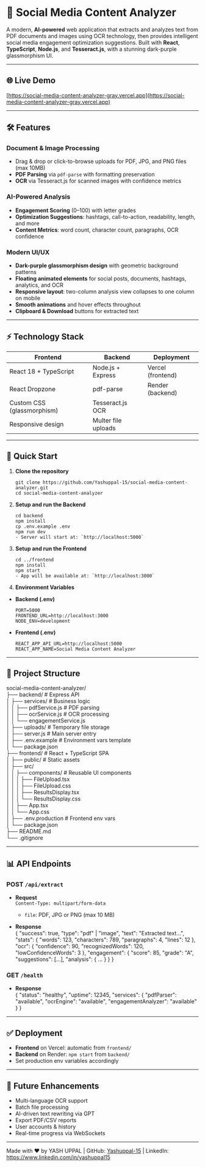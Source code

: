 # 🚀 Social Media Content Analyzer

A modern, **AI-powered** web application that extracts and analyzes text from PDF documents and images using OCR technology, then provides intelligent social media engagement optimization suggestions. Built with **React**, **TypeScript**, **Node.js**, and **Tesseract.js**, with a stunning dark-purple glassmorphism UI.

---

## 🌐 Live Demo

[https://social-media-content-analyzer-gray.vercel.app](https://social-media-content-analyzer-gray.vercel.app)

---

## 🛠️ Features

### Document & Image Processing
- Drag & drop or click-to-browse uploads for PDF, JPG, and PNG files (max 10MB)  
- **PDF Parsing** via `pdf-parse` with formatting preservation  
- **OCR** via Tesseract.js for scanned images with confidence metrics  

### AI-Powered Analysis
- **Engagement Scoring** (0–100) with letter grades  
- **Optimization Suggestions**: hashtags, call-to-action, readability, length, and more  
- **Content Metrics**: word count, character count, paragraphs, OCR confidence  

### Modern UI/UX
- **Dark-purple glassmorphism design** with geometric background patterns  
- **Floating animated elements** for social posts, documents, hashtags, analytics, and OCR  
- **Responsive layout**: two-column analysis view collapses to one column on mobile  
- **Smooth animations** and hover effects throughout  
- **Clipboard & Download** buttons for extracted text  

---

## ⚡️ Technology Stack

| Frontend            | Backend                  | Deployment      |
|---------------------|--------------------------|-----------------|
| React 18 + TypeScript | Node.js + Express       | Vercel (frontend) |
| React Dropzone      | pdf-parse                | Render (backend) |
| Custom CSS (glassmorphism) | Tesseract.js OCR       |                 |
| Responsive design   | Multer file uploads      |                 |

---

## 🚀 Quick Start

1. **Clone the repository**  
   ```
   git clone https://github.com/Yashuppal-15/social-media-content-analyzer.git
   cd social-media-content-analyzer
   ```

2. **Setup and run the Backend**  
   ```
   cd backend
   npm install
   cp .env.example .env
   npm run dev
   - Server will start at: `http://localhost:5000`
   ```

3. **Setup and run the Frontend**  
   ```
   cd ../frontend
   npm install
   npm start
   - App will be available at: `http://localhost:3000`
   ```

4. **Environment Variables**  
- **Backend (.env)**  
  ```
  PORT=5000
  FRONTEND_URL=http://localhost:3000
  NODE_ENV=development
  ```
- **Frontend (.env)**  
  ```
  REACT_APP_API_URL=http://localhost:5000
  REACT_APP_NAME=Social Media Content Analyzer
  ```
---

## 📁 Project Structure

social-media-content-analyzer/  
├── backend/                  # Express API  
│   ├── services/             # Business logic  
│   │   ├── pdfService.js     # PDF parsing  
│   │   ├── ocrService.js     # OCR processing  
│   │   └── engagementService.js  
│   ├── uploads/              # Temporary file storage  
│   ├── server.js             # Main server entry  
│   ├── .env.example          # Environment vars template  
│   └── package.json  
├── frontend/                 # React + TypeScript SPA  
│   ├── public/               # Static assets  
│   ├── src/  
│   │   ├── components/       # Reusable UI components  
│   │   │   ├── FileUpload.tsx  
│   │   │   ├── FileUpload.css  
│   │   │   ├── ResultsDisplay.tsx  
│   │   │   └── ResultsDisplay.css  
│   │   ├── App.tsx  
│   │   └── App.css  
│   ├── .env.production       # Frontend env vars  
│   └── package.json  
├── README.md  
└── .gitignore  

---

## 📊 API Endpoints

### POST `/api/extract`

- **Request**  
  `Content-Type: multipart/form-data`  
  - `file`: PDF, JPG or PNG (max 10 MB)

- **Response**  
{ 
  "success": true, 
  "type": "pdf" | "image", 
  "text": "Extracted text…", 
  "stats": { "words": 123, "characters": 789, "paragraphs": 4, "lines": 12 }, 
  "ocr": { "confidence": 90, "recognizedWords": 120, "lowConfidenceWords": 3 }, 
  "engagement": { "score": 85, "grade": "A", "suggestions": [...], "analysis": { ... } } 
}


### GET `/health`

- **Response**  
{ 
  "status": "healthy", 
  "uptime": 12345, 
  "services": { 
    "pdfParser": "available", 
    "ocrEngine": "available", 
    "engagementAnalyzer": "available" 
  } 
}

---

## ✅ Deployment

- **Frontend** on Vercel: automatic from `frontend/`  
- **Backend** on Render: `npm start` from `backend/`  
- Set production env variables accordingly  

---

## 🔮 Future Enhancements

- Multi-language OCR support  
- Batch file processing  
- AI-driven text rewriting via GPT  
- Export PDF/CSV reports  
- User accounts & history  
- Real-time progress via WebSockets  

---

Made with ❤️ by YASH UPPAL | GitHub: [Yashuppal-15](https://github.com/Yashuppal-15) | LinkedIn: https://www.linkedin.com/in/yashuppal15

